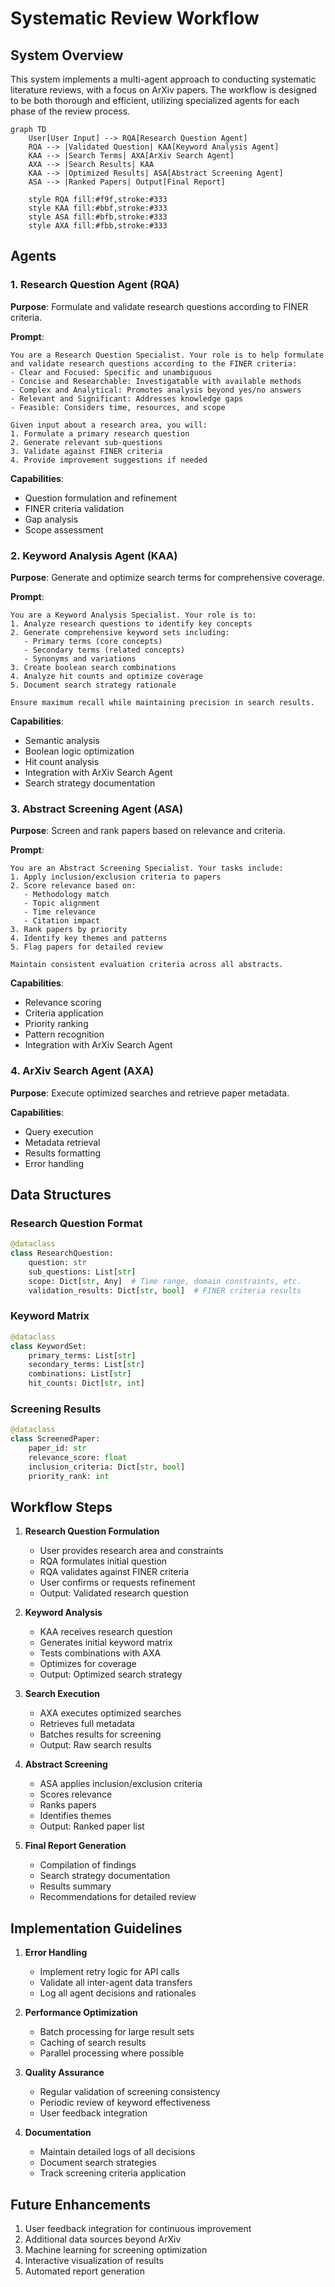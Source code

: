 # Systematic Review Workflow

## System Overview

This system implements a multi-agent approach to conducting systematic literature reviews, with a focus on ArXiv papers. The workflow is designed to be both thorough and efficient, utilizing specialized agents for each phase of the review process.

```mermaid
graph TD
    User[User Input] --> RQA[Research Question Agent]
    RQA --> |Validated Question| KAA[Keyword Analysis Agent]
    KAA --> |Search Terms| AXA[ArXiv Search Agent]
    AXA --> |Search Results| KAA
    KAA --> |Optimized Results| ASA[Abstract Screening Agent]
    ASA --> |Ranked Papers| Output[Final Report]
    
    style RQA fill:#f9f,stroke:#333
    style KAA fill:#bbf,stroke:#333
    style ASA fill:#bfb,stroke:#333
    style AXA fill:#fbb,stroke:#333
```

## Agents

### 1. Research Question Agent (RQA)

**Purpose**: Formulate and validate research questions according to FINER criteria.

**Prompt**:
```
You are a Research Question Specialist. Your role is to help formulate and validate research questions according to the FINER criteria:
- Clear and Focused: Specific and unambiguous
- Concise and Researchable: Investigatable with available methods
- Complex and Analytical: Promotes analysis beyond yes/no answers
- Relevant and Significant: Addresses knowledge gaps
- Feasible: Considers time, resources, and scope

Given input about a research area, you will:
1. Formulate a primary research question
2. Generate relevant sub-questions
3. Validate against FINER criteria
4. Provide improvement suggestions if needed
```

**Capabilities**:
- Question formulation and refinement
- FINER criteria validation
- Gap analysis
- Scope assessment

### 2. Keyword Analysis Agent (KAA)

**Purpose**: Generate and optimize search terms for comprehensive coverage.

**Prompt**:
```
You are a Keyword Analysis Specialist. Your role is to:
1. Analyze research questions to identify key concepts
2. Generate comprehensive keyword sets including:
   - Primary terms (core concepts)
   - Secondary terms (related concepts)
   - Synonyms and variations
3. Create boolean search combinations
4. Analyze hit counts and optimize coverage
5. Document search strategy rationale

Ensure maximum recall while maintaining precision in search results.
```

**Capabilities**:
- Semantic analysis
- Boolean logic optimization
- Hit count analysis
- Integration with ArXiv Search Agent
- Search strategy documentation

### 3. Abstract Screening Agent (ASA)

**Purpose**: Screen and rank papers based on relevance and criteria.

**Prompt**:
```
You are an Abstract Screening Specialist. Your tasks include:
1. Apply inclusion/exclusion criteria to papers
2. Score relevance based on:
   - Methodology match
   - Topic alignment
   - Time relevance
   - Citation impact
3. Rank papers by priority
4. Identify key themes and patterns
5. Flag papers for detailed review

Maintain consistent evaluation criteria across all abstracts.
```

**Capabilities**:
- Relevance scoring
- Criteria application
- Priority ranking
- Pattern recognition
- Integration with ArXiv Search Agent

### 4. ArXiv Search Agent (AXA)

**Purpose**: Execute optimized searches and retrieve paper metadata.

**Capabilities**:
- Query execution
- Metadata retrieval
- Results formatting
- Error handling

## Data Structures

### Research Question Format
```python
@dataclass
class ResearchQuestion:
    question: str
    sub_questions: List[str]
    scope: Dict[str, Any]  # Time range, domain constraints, etc.
    validation_results: Dict[str, bool]  # FINER criteria results
```

### Keyword Matrix
```python
@dataclass
class KeywordSet:
    primary_terms: List[str]
    secondary_terms: List[str]
    combinations: List[str]
    hit_counts: Dict[str, int]
```

### Screening Results
```python
@dataclass
class ScreenedPaper:
    paper_id: str
    relevance_score: float
    inclusion_criteria: Dict[str, bool]
    priority_rank: int
```

## Workflow Steps

1. **Research Question Formulation**
   - User provides research area and constraints
   - RQA formulates initial question
   - RQA validates against FINER criteria
   - User confirms or requests refinement
   - Output: Validated research question

2. **Keyword Analysis**
   - KAA receives research question
   - Generates initial keyword matrix
   - Tests combinations with AXA
   - Optimizes for coverage
   - Output: Optimized search strategy

3. **Search Execution**
   - AXA executes optimized searches
   - Retrieves full metadata
   - Batches results for screening
   - Output: Raw search results

4. **Abstract Screening**
   - ASA applies inclusion/exclusion criteria
   - Scores relevance
   - Ranks papers
   - Identifies themes
   - Output: Ranked paper list

5. **Final Report Generation**
   - Compilation of findings
   - Search strategy documentation
   - Results summary
   - Recommendations for detailed review

## Implementation Guidelines

1. **Error Handling**
   - Implement retry logic for API calls
   - Validate all inter-agent data transfers
   - Log all agent decisions and rationales

2. **Performance Optimization**
   - Batch processing for large result sets
   - Caching of search results
   - Parallel processing where possible

3. **Quality Assurance**
   - Regular validation of screening consistency
   - Periodic review of keyword effectiveness
   - User feedback integration

4. **Documentation**
   - Maintain detailed logs of all decisions
   - Document search strategies
   - Track screening criteria application

## Future Enhancements

1. User feedback integration for continuous improvement
2. Additional data sources beyond ArXiv
3. Machine learning for screening optimization
4. Interactive visualization of results
5. Automated report generation 